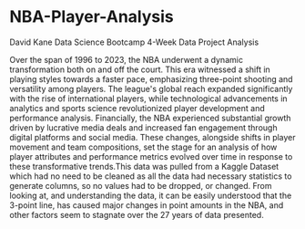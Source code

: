 # NBA-Player-Analysis
David Kane Data Science Bootcamp 4-Week Data Project Analysis

Over the span of 1996 to 2023, the NBA underwent a dynamic transformation both on and off the court. This era witnessed a shift in playing styles towards a faster pace, emphasizing three-point shooting and versatility among players.  The league's global reach expanded significantly with the rise of international players, while technological advancements in analytics and sports science revolutionized player development and performance analysis. Financially, the NBA experienced substantial growth driven by lucrative media deals and increased fan engagement through digital platforms and social media. These changes, alongside shifts in player movement and team compositions, set the stage for an analysis of how player attributes and performance metrics evolved over time in response to these transformative trends.This data was pulled from a Kaggle Dataset which had no need to be cleaned as all the data had necessary statistics to generate columns, so no values had to be dropped, or changed. From looking at, and understanding the data, it can be easily understood that the 3-point line, has caused major changes in point amounts in the NBA, and other factors seem to stagnate over the 27 years of data presented.
